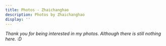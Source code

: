 ```yaml
---
title: Photos - Zhaichanghao
description: Photos by Zhaichanghao
display: ''
---
```


<!-- @layout-full-width -->

<PhotoGalleryAll mt--10 />

<div class="prose mx-auto mt-10">
  <div>
    <em op50>Thank you for being interested in my photos. Although there is still nothing here. :D</em>
  </div>
</div>

